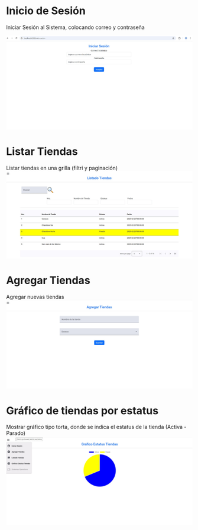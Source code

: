 # Inicio de Sesión
Iniciar Sesión al Sistema, colocando correo y contraseña

![Login](https://github.com/pmbaldac/Angular-Web-API.NET-BD-PostgreSQL/blob/main/Angular/Angular2/ruta/Login.jpg?raw=true)

# Listar Tiendas
Listar tiendas en una grilla (filtri y paginación)
![Listado_Tiendas](https://github.com/pmbaldac/Angular-Web-API.NET-BD-PostgreSQL/blob/main/Angular/Angular2/ruta/Listado%20Tiendas.jpg?raw=true)

# Agregar Tiendas
Agregar nuevas tiendas
![Agregar Tiendas](https://github.com/pmbaldac/Angular-Web-API.NET-BD-PostgreSQL/blob/main/Angular/Angular2/ruta/Agregar%20Tiendas.jpg?raw=true)

# Gráfico de tiendas por estatus
Mostrar gráfico tipo torta, donde se indica el estatus de la tienda (Activa - Parado)
![Agregar Tiendas](https://github.com/pmbaldac/Angular-Web-API.NET-BD-PostgreSQL/blob/main/Angular/Angular2/ruta/Grafico%20Tiendas.jpg?raw=true)
